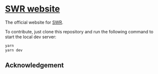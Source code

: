 # [SWR website](https://swr.vercel.app)

The official website for [SWR](https://github.com/vercel/swr).

To contribute, just clone this repository and run the following command to start the local dev server:

```bash
yarn
yarn dev
```

## Acknowledgement


